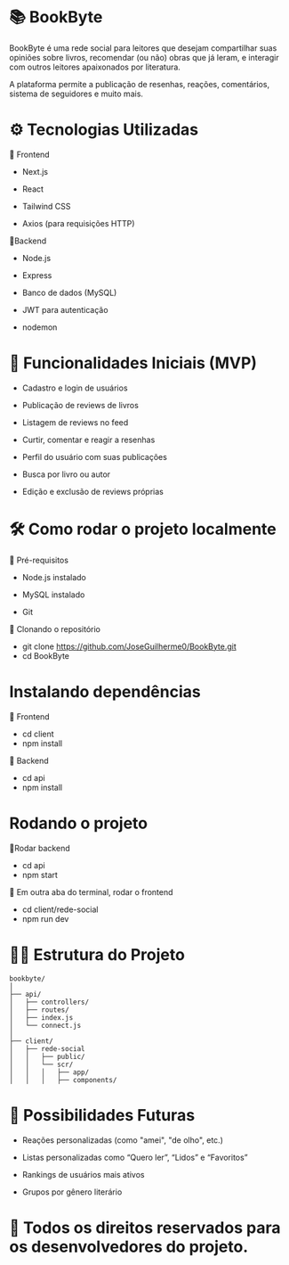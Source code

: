 # 📚 BookByte

BookByte é uma rede social para leitores que desejam compartilhar suas opiniões sobre livros, recomendar (ou não) obras que já leram, e interagir com outros leitores apaixonados por literatura.

A plataforma permite a publicação de resenhas, reações, comentários, sistema de seguidores e muito mais.

# ⚙️ Tecnologias Utilizadas  

🔹 Frontend

- Next.js

- React

- Tailwind CSS

- Axios (para requisições HTTP)  

🔹Backend

- Node.js

- Express

- Banco de dados (MySQL)

- JWT para autenticação

- nodemon

# 🚀 Funcionalidades Iniciais (MVP)

- Cadastro e login de usuários

- Publicação de reviews de livros

- Listagem de reviews no feed

- Curtir, comentar e reagir a resenhas

- Perfil do usuário com suas publicações

- Busca por livro ou autor

- Edição e exclusão de reviews próprias

# 🛠️ Como rodar o projeto localmente

🔹 Pré-requisitos

- Node.js instalado

- MySQL instalado

- Git

🔹 Clonando o repositório

- git clone https://github.com/JoseGuilherme0/BookByte.git  
- cd BookByte

# Instalando dependências

🔹 Frontend
- cd client  
- npm install

🔹 Backend
- cd api  
- npm install

# Rodando o projeto

🔹Rodar backend
- cd api
- npm start

🔹 Em outra aba do terminal, rodar o frontend
- cd client/rede-social
- npm run dev  

# 🧚‍♂️ Estrutura do Projeto

```
bookbyte/
│
├── api/
│   ├── controllers/
│   ├── routes/
│   ├── index.js
│   └── connect.js
│
├── client/
│   ├── rede-social
│   │   ├── public/
│   │   └── scr/
│   │   │   ├── app/
│   │   │   ├── components/
```

# 🤩 Possibilidades Futuras


- Reações personalizadas (como "amei", "de olho", etc.)

- Listas personalizadas como “Quero ler”, “Lidos” e “Favoritos”

- Rankings de usuários mais ativos

- Grupos por gênero literário    

# 📄 Todos os direitos reservados para os desenvolvedores do projeto.
